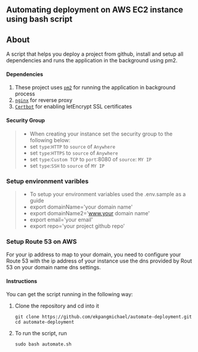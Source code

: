 ## Automating deployment on AWS EC2 instance using bash script 

## About
A script that helps you deploy a project from github, install and setup all dependencies and runs the application in the background using pm2.

#### Dependencies

1. These project uses [`pm2`](http://pm2.keymetrics.io/) for running the application in background process
2.  [`nginx`](https://www.nginx.com/) for reverse proxy
3.  [`Certbot`](https://github.com/certbot/certbot) for enabling letEncrypt SSL certificates

#### Security Group
>- When creating your instance set the security group to the following below:
>- set `type`:`HTTP` to `source` of `Anywhere`
>- set `type`:`HTTPS` to `source` of `Anywhere`
>- set `type`:`Custom TCP` to `port`:8080 of `source`: `MY IP`
>- set `type`:`SSH` to `source` of `MY IP`

### Setup environment varibles

>- To setup your environment variables used the .env.sample as a guide
>- export domainName='your domain name'
>- export domainName2='www.your domain name'
>- export email='your email'
>- export repo='your project github repo'

### Setup Route 53 on AWS

For your ip address to map to your domain, you need to configure your Route 53 with the ip address of your instance
use the dns provided by Rout 53 on your domain name dns settings.


#### Instructions


You can get the script running in the following way:

1. Clone the repository and cd into it
   
	  ```
    git clone https://github.com/ekpangmichael/automate-deployment.git
    cd automate-deployment
    ```
2. To run the script, run
    ```
    sudo bash automate.sh
    ```

